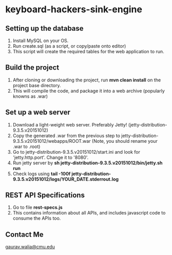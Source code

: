# keyboard-hackers-sink-engine

## Setting up the database
1. Install MySQL on your OS.
2. Run create.sql (as a script, or copy/paste onto editor)
3. This script will create the required tables for the web application to run.

## Build the project
1. After cloning or downloading the project, run **mvn clean install** on the project base directory.
2. This will compile the code, and package it into a web archive (popularly knowns as .war)

## Set up a web server
1. Download a light-weight web server. Preferably Jetty! (jetty-distribution-9.3.5.v20151012)
2. Copy the generated .war from the previous step to jetty-distribution-9.3.5.v20151012/webapps/ROOT.war (Note, you should rename your .war to .root)
3. Go to jetty-distribution-9.3.5.v20151012/start.ini and look for 'jetty.http.port'. Change it to '8080'.
4. Run jetty server by **sh jetty-distribution-9.3.5.v20151012/bin/jetty.sh run**
5. Check logs using **tail -100f jetty-distribution-9.3.5.v20151012/logs/YOUR_DATE.stderrout.log**

## REST API Specifications
1. Go to file **rest-specs.js**
2. This contains information about all APIs, and includes javascript code to consume the APIs too.

## Contact Me ##
gaurav.walia@cmu.edu

